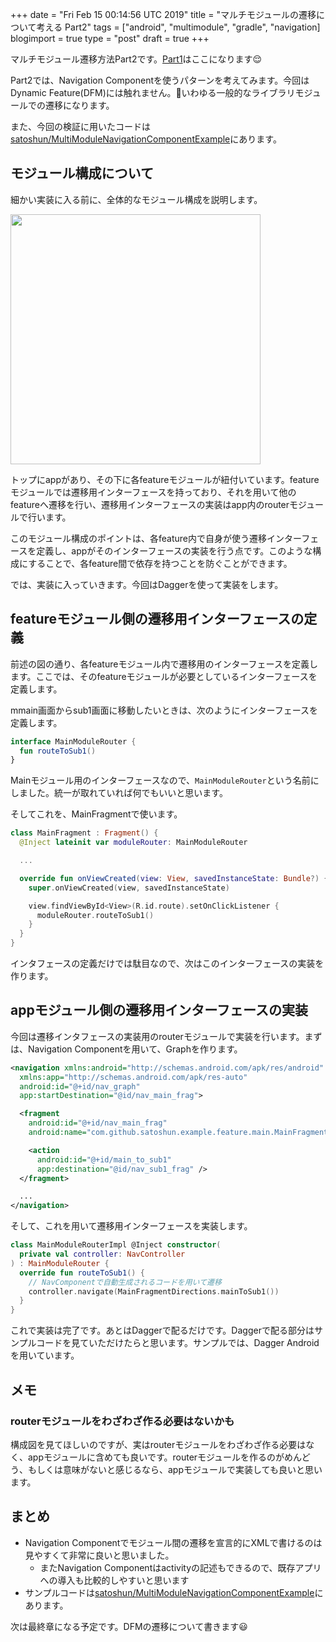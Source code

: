 +++
date = "Fri Feb 15 00:14:56 UTC 2019"
title = "マルチモジュールの遷移について考える Part2"
tags = ["android", "multimodule", "gradle", "navigation]
blogimport = true
type = "post"
draft = true
+++

マルチモジュール遷移方法Part2です。[Part1](https://satoshun.github.io/2018/12/multi-module_transition_part1/)はここになります😌

Part2では、Navigation Componentを使うパターンを考えてみます。今回はDynamic Feature(DFM)には触れません。いわゆる一般的なライブラリモジュールでの遷移になります。

また、今回の検証に用いたコードは[satoshun/MultiModuleNavigationComponentExample](https://github.com/satoshun-android-example/MultiModuleNavigationComponentExample)にあります。

## モジュール構成について

細かい実装に入る前に、全体的なモジュール構成を説明します。

<img src="https://www.plantuml.com/plantuml/img/SoWkIImgAStDuU8goIp9ILLutBpeSTEEnyrB7pVlUToy-kdipLnS1Od9sOdfgGfAYGK5yMcfYIMbHQbA2jLS2WhHG95O45sKNrgIMXJBLOkakhWqoH1DEKWe5iQ8nw7925EJ4KoJ4RAcvFpSWloyrBmIi3lGN1wha5Yi01H6LWNHYqqXH0PPxUF6kOyRrptPFGqi3t8likpBnktFb-z-tBJaSVFcnqtxmIPDVToq7CHesWdN4a-4kKQacmiB1Iuka2KAkdOebe4KGCKG2e4XeQ2Rab-U1rCC3MDq2IEi4Z1Jk20Cg7WDghrOv13sEwJcfG2J6G00" width=400>

トップにappがあり、その下に各featureモジュールが紐付いています。featureモジュールでは遷移用インターフェースを持っており、それを用いて他のfeatureへ遷移を行い、遷移用インターフェースの実装はapp内のrouterモジュールで行います。

このモジュール構成のポイントは、各feature内で自身が使う遷移インターフェースを定義し、appがそのインターフェースの実装を行う点です。このような構成にすることで、各feature間で依存を持つことを防ぐことができます。

では、実装に入っていきます。今回はDaggerを使って実装をします。

## featureモジュール側の遷移用インターフェースの定義

前述の図の通り、各featureモジュール内で遷移用のインターフェースを定義します。ここでは、そのfeatureモジュールが必要としているインターフェースを定義します。

mmain画面からsub1画面に移動したいときは、次のようにインターフェースを定義します。

```kotlin
interface MainModuleRouter {
  fun routeToSub1()
}
```

Mainモジュール用のインターフェースなので、`MainModuleRouter`という名前にしました。統一が取れていれば何でもいいと思います。

そしてこれを、MainFragmentで使います。

```kotlin
class MainFragment : Fragment() {
  @Inject lateinit var moduleRouter: MainModuleRouter

  ...

  override fun onViewCreated(view: View, savedInstanceState: Bundle?) {
    super.onViewCreated(view, savedInstanceState)

    view.findViewById<View>(R.id.route).setOnClickListener {
      moduleRouter.routeToSub1()
    }
  }
}
```

インタフェースの定義だけでは駄目なので、次はこのインターフェースの実装を作ります。

## appモジュール側の遷移用インターフェースの実装

今回は遷移インタフェースの実装用のrouterモジュールで実装を行います。まずは、Navigation Componentを用いて、Graphを作ります。

```xml
<navigation xmlns:android="http://schemas.android.com/apk/res/android"
  xmlns:app="http://schemas.android.com/apk/res-auto"
  android:id="@+id/nav_graph"
  app:startDestination="@id/nav_main_frag">

  <fragment
    android:id="@+id/nav_main_frag"
    android:name="com.github.satoshun.example.feature.main.MainFragment">

    <action
      android:id="@+id/main_to_sub1"
      app:destination="@id/nav_sub1_frag" />
  </fragment>

  ...
</navigation>
```

そして、これを用いて遷移用インターフェースを実装します。

```kotlin
class MainModuleRouterImpl @Inject constructor(
  private val controller: NavController
) : MainModuleRouter {
  override fun routeToSub1() {
    // NavComponentで自動生成されるコードを用いて遷移
    controller.navigate(MainFragmentDirections.mainToSub1())
  }
}
```

これで実装は完了です。あとはDaggerで配るだけです。Daggerで配る部分はサンプルコードを見ていただけたらと思います。サンプルでは、Dagger Androidを用いています。

## メモ

### routerモジュールをわざわざ作る必要はないかも

構成図を見てほしいのですが、実はrouterモジュールをわざわざ作る必要はなく、appモジュールに含めても良いです。routerモジュールを作るのがめんどう、もしくは意味がないと感じるなら、appモジュールで実装しても良いと思います。

## まとめ

- Navigation Componentでモジュール間の遷移を宣言的にXMLで書けるのは見やすくて非常に良いと思いました。
    - またNavigation Componentはactivityの記述もできるので、既存アプリへの導入も比較的しやすいと思います
- サンプルコードは[satoshun/MultiModuleNavigationComponentExample](https://github.com/satoshun-android-example/MultiModuleNavigationComponentExample)にあります。

次は最終章になる予定です。DFMの遷移について書きます😃
